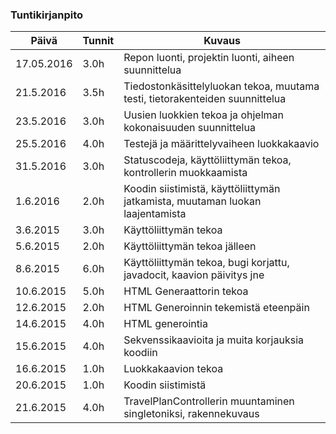 ### Tuntikirjanpito
Päivä | Tunnit | Kuvaus
--------------- | ----- | ------
17.05.2016 | 3.0h | Repon luonti, projektin luonti, aiheen suunnittelua
21.5.2016 | 3.5h | Tiedostonkäsittelyluokan tekoa, muutama testi, tietorakenteiden suunnittelua
23.5.2016 | 3.0h | Uusien luokkien tekoa ja ohjelman kokonaisuuden suunnittelua
25.5.2016 | 4.0h | Testejä ja määrittelyvaiheen luokkakaavio
31.5.2016 | 3.0h | Statuscodeja, käyttöliittymän tekoa, kontrollerin muokkaamista
1.6.2016 | 2.0h | Koodin siistimistä, käyttöliittymän jatkamista, muutaman luokan laajentamista
3.6.2015 | 3.0h | Käyttöliittymän tekoa
5.6.2015 | 2.0h | Käyttöliittymän tekoa jälleen
8.6.2015 | 6.0h | Käyttöliittymän tekoa, bugi korjattu, javadocit, kaavion päivitys jne
10.6.2015| 5.0h | HTML Generaattorin tekoa
12.6.2015| 2.0h | HTML Generoinnin tekemistä eteenpäin
14.6.2015| 4.0h | HTML generointia
15.6.2015| 4.0h | Sekvenssikaavioita ja muita korjauksia koodiin
16.6.2015| 1.0h | Luokkakaavion tekoa
20.6.2015| 1.0h | Koodin siistimistä
21.6.2015| 4.0h | TravelPlanControllerin muuntaminen singletoniksi, rakennekuvaus

